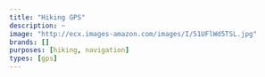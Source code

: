 ```yaml
---
title: "Hiking GPS"
description: ~
image: "http://ecx.images-amazon.com/images/I/51UFlWd5TSL.jpg"
brands: []
purposes: [hiking, navigation]
types: [gps]
---
```

